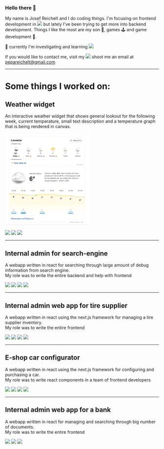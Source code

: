 ### Hello there 👋
My name is Josef Reichelt and I do coding things. I'm focusing on frontend development in ![](https://img.shields.io/badge/-react-2e2e2e?style=flat-square&logo=react) but lately I've been trying to get more into backend development. Things I like the most are my son 👦, games 🕹 and game development 💾.

🔭 currently I'm investigating and learning ![](https://img.shields.io/badge/-csharp-953dac?style=flat-square&logo=csharp)

If you would like to contact me, visit my [![](https://img.shields.io/badge/-Linkedin-2e2e2e?style=flat-square&logo=linkedin)](https://www.linkedin.com/in/josefreichelt/) shoot me an email at [pepareichelt@gmail.com](mailto:pepareichelt@gmail.com)

___

# Some things I worked on:  

## Weather widget
An interactive weather widget that shows general lookout for the following week, current temperature, small text description and a temperature graph that is being rendered in canvas.  

<img src="./weather.gif" height="300px"/>

![](https://img.shields.io/badge/-react-2e2e2e?style=flat-square&logo=react)
![](https://img.shields.io/badge/-typescript-2e2e2e?style=flat-square&logo=typescript)
![](https://img.shields.io/badge/-less-2e2e2e?style=flat-square&logo=less)

___

## Internal admin for search-engine
A webapp written in react for searching through large amount of debug information from search engine.  
My role was to write the entire backend and help with frontend

![](https://img.shields.io/badge/-react-2e2e2e?style=flat-square&logo=react)
![](https://img.shields.io/badge/-sass-2e2e2e?style=flat-square&logo=sass)
![](https://img.shields.io/badge/-typescript-2e2e2e?style=flat-square&logo=typescript)
![](https://img.shields.io/badge/-express-2e2e2e?style=flat-square&logo=express)

___


## Internal admin web app for tire supplier
A webapp written in react using the next.js framework for managing a tire supplier inventory.  
My role was to write the entire frontend

![](https://img.shields.io/badge/-react-2e2e2e?style=flat-square&logo=react)
![](https://img.shields.io/badge/-next.js-2e2e2e?style=flat-square&logo=next.js)
![](https://img.shields.io/badge/-styled%20components-2e2e2e?style=flat-square&logo=styledcomponents)
![](https://img.shields.io/badge/-typescript-2e2e2e?style=flat-square&logo=typescript)

___


## E-shop car configurator
A webapp written in react using the next.js framework for configuring and purchasing a car.  
My role was to write react components in a team of frontend developers

![](https://img.shields.io/badge/-react-2e2e2e?style=flat-square&logo=react)
![](https://img.shields.io/badge/-next.js-2e2e2e?style=flat-square&logo=next.js)
![](https://img.shields.io/badge/-styled%20components-2e2e2e?style=flat-square&logo=styledcomponents)
![](https://img.shields.io/badge/-typescript-2e2e2e?style=flat-square&logo=typescript)

___

## Internal admin web app for a bank
A webapp written in react for managing and searching through big number of documents.  
My role was to write the entire frontend

![](https://img.shields.io/badge/-react-2e2e2e?style=flat-square&logo=react)
![](https://img.shields.io/badge/-sass-2e2e2e?style=flat-square&logo=sass)
![](https://img.shields.io/badge/-typescript-2e2e2e?style=flat-square&logo=typescript)
